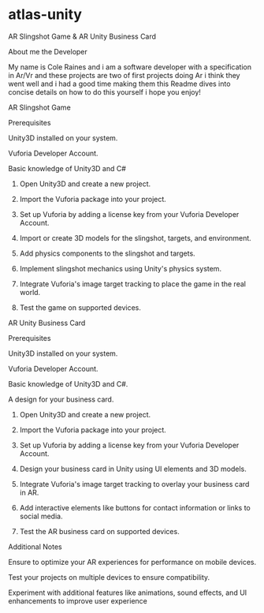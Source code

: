 # atlas-unity   
AR Slingshot Game & AR Unity Business Card


About me the Developer

My name is Cole Raines and i am a software developer with a specification in Ar/Vr and these projects are two of first projects doing Ar i think they went well and i  had a good time making them this Readme dives into concise details on how to do this yourself i hope you enjoy!


AR Slingshot Game

Prerequisites

Unity3D installed on your system.

Vuforia Developer Account.

Basic knowledge of Unity3D and C#


1. Open Unity3D and create a new project.

2. Import the Vuforia package into your project.

3. Set up Vuforia by adding a license key from your Vuforia Developer Account.

4. Import or create 3D models for the slingshot, targets, and environment.

5. Add physics components to the slingshot and targets.

6. Implement slingshot mechanics using Unity's physics system.

7. Integrate Vuforia's image target tracking to place the game in the real world.

8. Test the game on supported devices.

AR Unity Business Card

Prerequisites

Unity3D installed on your system.

Vuforia Developer Account.

Basic knowledge of Unity3D and C#.

A design for your business card.

1. Open Unity3D and create a new project.

2. Import the Vuforia package into your project.

3. Set up Vuforia by adding a license key from your Vuforia Developer Account.

4. Design your business card in Unity using UI elements and 3D models.

4. Integrate Vuforia's image target tracking to overlay your business card in AR.

5. Add interactive elements like buttons for contact information or links to social media.

6. Test the AR business card on supported devices.

Additional Notes

Ensure to optimize your AR experiences for performance on mobile devices.

Test your projects on multiple devices to ensure compatibility.

Experiment with additional features like animations, sound effects, and UI enhancements to improve user experience